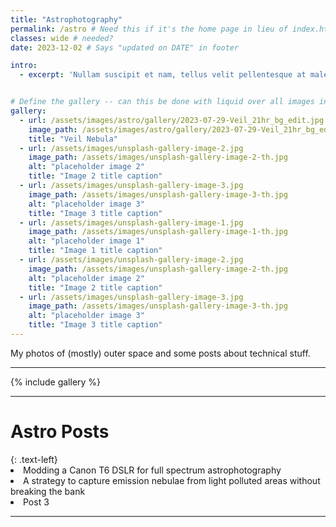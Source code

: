 ```yaml
---
title: "Astrophotography"
permalink: /astro # Need this if it's the home page in lieu of index.html
classes: wide # needed?
date: 2023-12-02 # Says "updated on DATE" in footer

intro: 
  - excerpt: 'Nullam suscipit et nam, tellus velit pellentesque at malesuada, enim eaque. Quis nulla, netus tempor in diam gravida tincidunt, *proin faucibus* voluptate felis id sollicitudin. Centered with `type="center"`'


# Define the gallery -- can this be done with liquid over all images in a subdir?
gallery:
  - url: /assets/images/astro/gallery/2023-07-29-Veil_21hr_bg_edit.jpg
    image_path: /assets/images/astro/gallery/2023-07-29-Veil_21hr_bg_edit.jpg
    title: "Veil Nebula"
  - url: /assets/images/unsplash-gallery-image-2.jpg
    image_path: /assets/images/unsplash-gallery-image-2-th.jpg
    alt: "placeholder image 2"
    title: "Image 2 title caption"
  - url: /assets/images/unsplash-gallery-image-3.jpg
    image_path: /assets/images/unsplash-gallery-image-3-th.jpg
    alt: "placeholder image 3"
    title: "Image 3 title caption"
  - url: /assets/images/unsplash-gallery-image-1.jpg
    image_path: /assets/images/unsplash-gallery-image-1-th.jpg
    alt: "placeholder image 1"
    title: "Image 1 title caption"
  - url: /assets/images/unsplash-gallery-image-2.jpg
    image_path: /assets/images/unsplash-gallery-image-2-th.jpg
    alt: "placeholder image 2"
    title: "Image 2 title caption"
  - url: /assets/images/unsplash-gallery-image-3.jpg
    image_path: /assets/images/unsplash-gallery-image-3-th.jpg
    alt: "placeholder image 3"
    title: "Image 3 title caption"
---
```


<!-- Page title shows here, left aligned, defined in front matter -->

My photos of (mostly) outer space and some posts about technical stuff.
<hr>

<!-- <h1>Gallery</h1>
{: .text-center} -->
{% include gallery %}
<hr>




<h1>Astro Posts</h1>
{: .text-left}
<li>Modding a Canon T6 DSLR for full spectrum astrophotography</li>
<li>A strategy to capture emission nebulae from light polluted areas without breaking the bank</li>
<li>Post 3</li>
<hr>


